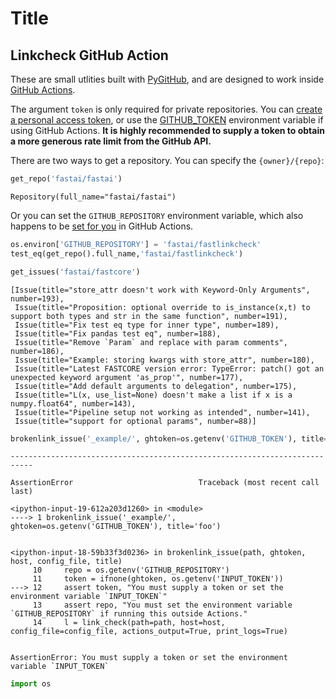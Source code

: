 # Title



## Linkcheck GitHub Action

These are small utlities built with [PyGitHub](https://github.com/PyGithub/PyGithub), and are designed to work inside [GitHub Actions](https://docs.github.com/en/free-pro-team@latest/actions).

The argument `token` is only required for private repositories.  You can [create a personal access token](https://docs.github.com/en/free-pro-team@latest/github/authenticating-to-github/creating-a-personal-access-token), or use the [GITHUB_TOKEN](https://docs.github.com/en/free-pro-team@latest/actions/reference/authentication-in-a-workflow#about-the-github_token-secret) environment variable if using GitHub Actions.  **It is highly recommended to supply a token to obtain a more generous rate limit from the GitHub API.**

There are two ways to get a repository. You can specify the `{owner}/{repo}`:

```python
get_repo('fastai/fastai')
```




    Repository(full_name="fastai/fastai")



Or you can set the `GITHUB_REPOSITORY` environment variable, which also happens to be [set for you](https://docs.github.com/en/free-pro-team@latest/actions/reference/environment-variables) in GitHub Actions.

```python
os.environ['GITHUB_REPOSITORY'] = 'fastai/fastlinkcheck'
test_eq(get_repo().full_name,'fastai/fastlinkcheck')
```

```python
get_issues('fastai/fastcore')
```




    [Issue(title="store_attr doesn't work with Keyword-Only Arguments", number=193),
     Issue(title="Proposition: optional override to is_instance(x,t) to support both types and str in the same function", number=191),
     Issue(title="Fix test eq type for inner type", number=189),
     Issue(title="Fix pandas test eq", number=188),
     Issue(title="Remove `Param` and replace with param comments", number=186),
     Issue(title="Example: storing kwargs with store_attr", number=180),
     Issue(title="Latest FASTCORE version error: TypeError: patch() got an unexpected keyword argument 'as_prop'", number=177),
     Issue(title="Add default arguments to delegation", number=175),
     Issue(title="L(x, use_list=None) doesn't make a list if x is a numpy.float64", number=143),
     Issue(title="Pipeline setup not working as intended", number=141),
     Issue(title="support for optional params", number=88)]



```python
brokenlink_issue('_example/', ghtoken=os.getenv('GITHUB_TOKEN'), title='foo')
```


    ---------------------------------------------------------------------------

    AssertionError                            Traceback (most recent call last)

    <ipython-input-19-612a203d1260> in <module>
    ----> 1 brokenlink_issue('_example/', ghtoken=os.getenv('GITHUB_TOKEN'), title='foo')
    

    <ipython-input-18-59b33f3d0236> in brokenlink_issue(path, ghtoken, host, config_file, title)
         10     repo = os.getenv('GITHUB_REPOSITORY')
         11     token = ifnone(ghtoken, os.getenv('INPUT_TOKEN'))
    ---> 12     assert token, "You must supply a token or set the environment variable `INPUT_TOKEN`"
         13     assert repo, "You must set the environment variable `GITHUB_REPOSITORY` if running this outside Actions."
         14     l = link_check(path=path, host=host, config_file=config_file, actions_output=True, print_logs=True)


    AssertionError: You must supply a token or set the environment variable `INPUT_TOKEN`


```python
import os
```
